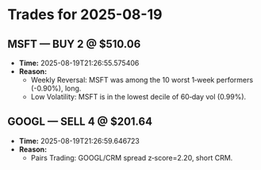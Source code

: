 # Trades for 2025-08-19

## MSFT — BUY 2 @ $510.06
- **Time:** 2025-08-19T21:26:55.575406
- **Reason:**
  - Weekly Reversal: MSFT was among the 10 worst 1‑week performers (-0.90%), long.
  - Low Volatility: MSFT is in the lowest decile of 60‑day vol (0.99%).

## GOOGL — SELL 4 @ $201.64
- **Time:** 2025-08-19T21:26:59.646723
- **Reason:**
  - Pairs Trading: GOOGL/CRM spread z‑score=2.20, short CRM.

